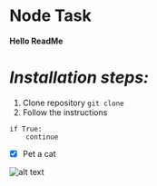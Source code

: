 # Node Task

**Hello ReadMe**

  # *Installation steps:* #

1. Clone repository `git clone`
2. Follow the instructions


```
if True:
    continue
```
- [x] Pet a cat 

![alt text](https://image.shutterstock.com/image-photo/cat-looks-side-sits-on-600w-1834094695.jpg)


